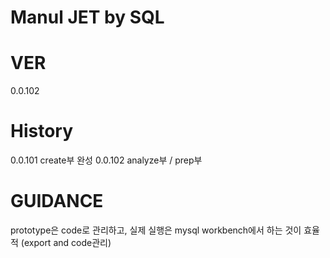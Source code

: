 # Manul JET by SQL

# VER

0.0.102

# History
0.0.101 create부 완성
0.0.102 analyze부 / prep부

# GUIDANCE

prototype은 code로 관리하고, 실제 실행은 mysql workbench에서 하는 것이 효율적 (export and code관리)